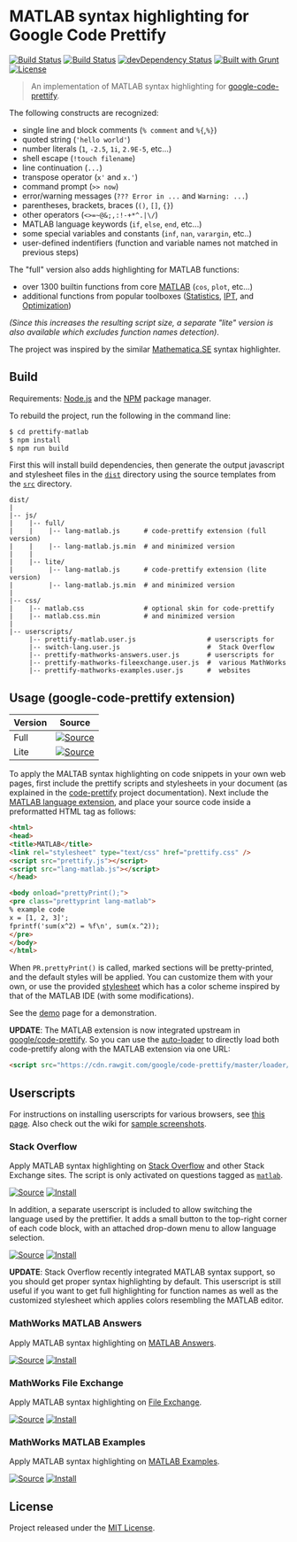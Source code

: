 # MATLAB syntax highlighting for Google Code Prettify

[![Build Status](https://travis-ci.org/amroamroamro/prettify-matlab.svg?branch=master)](https://travis-ci.org/amroamroamro/prettify-matlab)
[![Build Status](https://ci.appveyor.com/api/projects/status/8bur8fe9t84ahnyr/branch/master?svg=true)](https://ci.appveyor.com/project/amroamroamro/prettify-matlab/branch/master)
[![devDependency Status](https://david-dm.org/amroamroamro/prettify-matlab/dev-status.svg)](https://david-dm.org/amroamroamro/prettify-matlab#info=devDependencies)
[![Built with Grunt](https://cdn.gruntjs.com/builtwith.png)](http://gruntjs.com/)
[![License](https://img.shields.io/badge/license-MIT-blue.svg)](LICENSE)

> An implementation of MATLAB syntax highlighting for [google-code-prettify][1].

The following constructs are recognized:

- single line and block comments (`% comment` and `%{`,`%}`)
- quoted string (`'hello world'`)
- number literals (`1`, `-2.5`, `1i`, `2.9E-5`, etc...)
- shell escape (`!touch filename`)
- line continuation (`...`)
- transpose operator (`x'` and `x.'`)
- command prompt (`>> now`)
- error/warning messages (`??? Error in ...` and `Warning: ...`)
- parentheses, brackets, braces (`()`, `[]`, `{}`)
- other operators (`<>=~@&;,:!-+*^.|\/`)
- MATLAB language keywords (`if`, `else`, `end`, etc...)
- some special variables and constants (`inf`, `nan`, `varargin`, etc..)
- user-defined indentifiers (function and variable names not matched in
  previous steps)

The "full" version also adds highlighting for MATLAB functions:

- over 1300 builtin functions from core [MATLAB][2] (`cos`, `plot`, etc...)
- additional functions from popular toolboxes ([Statistics][3], [IPT][4],
  and [Optimization][5])

*(Since this increases the resulting script size, a separate "lite" version is
also available which excludes function names detection)*.

The project was inspired by the similar [Mathematica.SE][6] syntax
highlighter.


## Build

Requirements: [Node.js][18] and the [NPM][19] package manager.

To rebuild the project, run the following in the command line:

``` sh
$ cd prettify-matlab
$ npm install
$ npm run build
```

First this will install build dependencies, then generate the output
javascript and stylesheet files in the [`dist`](dist/) directory using the
source templates from the [`src`](src/) directory.

    dist/
    |
    |-- js/
    |    |-- full/
    |    |    |-- lang-matlab.js      # code-prettify extension (full version)
    |    |    |-- lang-matlab.js.min  # and minimized version
    |    |
    |    |-- lite/
    |         |-- lang-matlab.js      # code-prettify extension (lite version)
    |         |-- lang-matlab.js.min  # and minimized version
    |
    |-- css/
    |    |-- matlab.css               # optional skin for code-prettify
    |    |-- matlab.css.min           # and minimized version
    |
    |-- userscripts/
         |-- prettify-matlab.user.js                  # userscripts for
         |-- switch-lang.user.js                      #  Stack Overflow
         |-- prettify-mathworks-answers.user.js       # userscripts for
         |-- prettify-mathworks-fileexchange.user.js  #  various MathWorks
         |-- prettify-mathworks-examples.user.js      #  websites


## Usage (google-code-prettify extension)

| Version | Source                                                 |
| ------- |------------------------------------------------------- |
| Full    | [![Source][SourceButton]](dist/js/full/lang-matlab.js) |
| Lite    | [![Source][SourceButton]](dist/js/lite/lang-matlab.js) |

To apply the MALTAB syntax highlighting on code snippets in your own web
pages, first include the prettify scripts and stylesheets in your document (as
explained in the [code-prettify][1] project documentation). Next include the
[MATLAB language extension](dist/js/full/lang-matlab.js), and place your
source code inside a preformatted HTML tag as follows:

``` html
<html>
<head>
<title>MATLAB</title>
<link rel="stylesheet" type="text/css" href="prettify.css" />
<script src="prettify.js"></script>
<script src="lang-matlab.js"></script>
</head>

<body onload="prettyPrint();">
<pre class="prettyprint lang-matlab">
% example code
x = [1, 2, 3]';
fprintf('sum(x^2) = %f\n', sum(x.^2));
</pre>
</body>
</html>
```

When `PR.prettyPrint()` is called, marked sections will be pretty-printed, and
the default styles will be applied. You can customize them with your own, or
use the provided [stylesheet](dist/css/matlab.css) which has a color scheme
inspired by that of the MATLAB IDE (with some modifications).

See the [demo][8] page for a demonstration.

**UPDATE**: The MATLAB extension is now integrated upstream in
[google/code-prettify][9]. So you can use the [auto-loader][10] to directly
load both code-prettify along with the MATLAB extension via one URL:

``` html
<script src="https://cdn.rawgit.com/google/code-prettify/master/loader/run_prettify.js?lang=matlab"></script>
```


## Userscripts

For instructions on installing userscripts for various browsers, see
[this page][11]. Also check out the wiki for [sample screenshots][12].

### Stack Overflow

Apply MATLAB syntax highlighting on [Stack Overflow][13] and other
Stack Exchange sites. The script is only activated on questions tagged as
[`matlab`][14].

[![Source][SourceButton]](dist/userscripts/prettify-matlab.user.js)
[![Install][InstallButton]](https://rawgit.com/amroamroamro/prettify-matlab/master/dist/userscripts/prettify-matlab.user.js)

In addition, a separate userscript is included to allow switching the language
used by the prettifier. It adds a small button to the top-right corner of each
code block, with an attached drop-down menu to allow language selection.

[![Source][SourceButton]](dist/userscripts/switch-lang.user.js)
[![Install][InstallButton]](https://rawgit.com/amroamroamro/prettify-matlab/master/dist/userscripts/switch-lang.user.js)

**UPDATE**: Stack Overflow recently integrated MATLAB syntax support, so you
should get proper syntax highlighting by default. This userscript is still
useful if you want to get full highlighting for function names as well as the
customized stylesheet which applies colors resembling the MATLAB editor.

### MathWorks MATLAB Answers

Apply MATLAB syntax highlighting on [MATLAB Answers][15].

[![Source][SourceButton]](dist/userscripts/prettify-mathworks-answers.user.js)
[![Install][InstallButton]](https://rawgit.com/amroamroamro/prettify-matlab/master/dist/userscripts/prettify-mathworks-answers.user.js)

### MathWorks File Exchange

Apply MATLAB syntax highlighting on [File Exchange][16].

[![Source][SourceButton]](dist/userscripts/prettify-mathworks-fileexchange.user.js)
[![Install][InstallButton]](https://rawgit.com/amroamroamro/prettify-matlab/master/dist/userscripts/prettify-mathworks-fileexchange.user.js)

### MathWorks MATLAB Examples

Apply MATLAB syntax highlighting on [MATLAB Examples][17].

[![Source][SourceButton]](dist/userscripts/prettify-mathworks-examples.user.js)
[![Install][InstallButton]](https://rawgit.com/amroamroamro/prettify-matlab/master/dist/userscripts/prettify-mathworks-examples.user.js)


## License

Project released under the [MIT License](LICENSE).


[1]: https://github.com/google/code-prettify
[2]: http://www.mathworks.com/products/matlab/
[3]: http://www.mathworks.com/products/statistics/
[4]: http://www.mathworks.com/products/image/
[5]: http://www.mathworks.com/products/optimization/
[6]: https://github.com/halirutan/Mathematica-Source-Highlighting
[8]: http://rawgit.com/amroamroamro/prettify-matlab/master/demo/index.html
[9]: https://github.com/google/code-prettify/blob/master/src/lang-matlab.js
[10]: https://github.com/google/code-prettify/blob/master/docs/getting_started.md#auto-loader
[11]: http://stackapps.com/tags/script/info
[12]: https://github.com/amroamroamro/prettify-matlab/wiki/Screenshots
[13]: http://stackoverflow.com/
[14]: http://stackoverflow.com/questions/tagged/matlab
[15]: http://www.mathworks.com/matlabcentral/answers/
[16]: http://www.mathworks.com/matlabcentral/fileexchange/
[17]: http://www.mathworks.com/examples/
[18]: http://nodejs.org/
[19]: https://www.npmjs.com/
[SourceButton]: https://cdn.rawgit.com/jerone/UserScripts/master/_resources/Source-button.png
[InstallButton]: https://cdn.rawgit.com/jerone/UserScripts/master/_resources/Install-button.png

